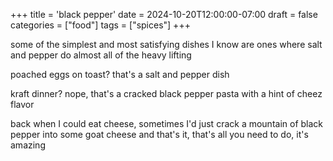 +++
title = 'black pepper'
date = 2024-10-20T12:00:00-07:00
draft = false
categories = ["food"]
tags = ["spices"]
+++

some of the simplest and most satisfying dishes I know are ones where salt and pepper do almost all of the heavy lifting

poached eggs on toast? that's a salt and pepper dish

kraft dinner? nope, that's a cracked black pepper pasta with a hint of cheez flavor

back when I could eat cheese, sometimes I'd just crack a mountain of black pepper into some goat cheese and that's it, that's all you need to do, it's amazing